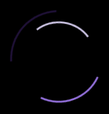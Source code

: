```yaml
---
layout: default
title: Akhil's Blog
---
```



<style>
#loader-wrapper {
  position: fixed;
  top: 0;
  left: 0;
  width: 100%;
  height: 100%;
  z-index: 1001;
}
#loader-wrapper .loader-section {
  position: fixed;
  top: 0;
  width: 51%;
  height: 100%;
  background: #000;
  z-index: 1000;
}
#loader-wrapper .loader-section.section-left {
  left: 0;
}
#loader-wrapper .loader-section.section-right {
  right: 0;
}
#loader {
  display: block;
  position: relative;
  left: 50%;
  top: 50%;
  width: 150px;
  height: 150px;
  margin: -75px 0 0 -75px;
  border-radius: 50%;
  border: 3px solid transparent;
  border-top-color: #1f1137;
  -webkit-animation: spin 2s linear infinite;
          animation: spin 2s linear infinite;
  z-index: 99999;
}
#loader:before {
  content: "";
  position: absolute;
  top: 5px;
  left: 5px;
  right: 5px;
  bottom: 5px;
  border-radius: 50%;
  border: 3px solid transparent;
  border-top-color: #9370DB;
  -webkit-animation: spin 3s linear infinite;
          animation: spin 3s linear infinite;
}
#loader:after {
  content: "";
  position: absolute;
  top: 15px;
  left: 15px;
  right: 15px;
  bottom: 15px;
  border-radius: 50%;
  border: 3px solid transparent;
  border-top-color: #CBC3E3;
  -webkit-animation: spin 1.5s linear infinite;
          animation: spin 1.5s linear infinite;
}
/*
.loaded #loader-wrapper {
  visibility: hidden;
  -webkit-transform: translateY(-100%);
          transform: translateY(-100%);
  -webkit-transition: all 0.3s 1s ease-out;
  transition: all 0.3s 1s ease-out;
}
.loaded #loader-wrapper .loader-section.section-left {
  -webkit-transform: translateX(-100%);
          transform: translateX(-100%);
  -webkit-transition: all 0.7s 0.3s cubic-bezier(0.645, 0.045, 0.355, 1);
  transition: all 0.7s 0.3s cubic-bezier(0.645, 0.045, 0.355, 1);
}
.loaded #loader-wrapper .loader-section.section-right {
  -webkit-transform: translateX(100%);
          transform: translateX(100%);
  -webkit-transition: all 0.7s 0.3s cubic-bezier(0.645, 0.045, 0.355, 1);
  transition: all 0.7s 0.3s cubic-bezier(0.645, 0.045, 0.355, 1);
} 
*/
@-webkit-keyframes fadeOut {
  0% {
    opacity: 1;
  }
  100% {
    opacity: 0;
  }
}

.loaded #loader-wrapper {
  visibility: hidden;
  -webkit-transition: fadeOut 2.0s ease;
  animation: fadeOut 2.0s ease forwards;
}

.loaded #loader-wrapper .loader-section-left {  
  -webkit-transition: fadeOut 2.0s ease;
  animation: fadeOut 2.0s ease forwards;
}

.loaded #loader-wrapper .loader-section-right {  
  -webkit-transition: fadeOut 2.0s ease;
  animation: fadeOut 2.0s ease forwards;
}


/* .loaded #loader-wrapper {
  visbility: none;
} */

/* Apply the animation when the loader is being faded out */

@-webkit-keyframes spin {
  0% {
    -webkit-transform: rotate(0deg);
            transform: rotate(0deg);
  }
  100% {
    -webkit-transform: rotate(360deg);
            transform: rotate(360deg);
  }
}
@keyframes spin {
  0% {
    -webkit-transform: rotate(0deg);
            transform: rotate(0deg);
  }
  100% {
    -webkit-transform: rotate(360deg);
            transform: rotate(360deg);
  }
}

.typewriter h1 {
  overflow: hidden; /* Ensures the content is not revealed until the animation */
  font-family: Monospace;
  border-right: .015em solid orange; /* The typwriter cursor */
  white-space: nowrap; /* Keeps the content on a single line */
  margin: 0 auto; /* Gives that scrolling effect as the typing happens */
  letter-spacing: 0.015em; /* Adjust as needed */
  animation: 
    typing 15.0s steps(30, end) infinite,
    blink-caret 1s step-end infinite;
  animation-delay: 2000ms;
  animation-fill-mode: both;
  color: #FFFFFF
}

/* The typing effect */
@keyframes typing {
  0%, 50%, 100% {
    width: 0;
  }
  25%, 75% {
    width: 100%;
  }
}
/* The typewriter cursor effect */
@keyframes blink-caret {
  from, to { border-color: transparent }
  50% { border-color: white; }
}

h2 {
    color: #FFFFEE;
}

h1 {
  color: #FFFFFF
}

h1:hover {
  font-size: 32px;
}
</style>

<script>
  document.addEventListener("DOMContentLoaded", function() {
  setTimeout(function() {
      document.querySelector("body").classList.add("loaded");
  }, 2000)
});
</script>

<!-- <script>
document.addEventListener("DOMContentLoaded", function() {
  const words = ["Welcome", "to", "Srijan's", "Blog"];
  let wordIndex = 0;
  
  function updateWord() {
    const titleElement = document.querySelector(".typewriter h1");
    titleElement.textContent = words[wordIndex];
    wordIndex = (wordIndex + 1) % words.length;
  }

  setInterval(updateWord, 1); // Change word every 3.5 seconds
});
</script> -->

<div class="typewriter">
    <h1><span style="color: #e100ff;">Akhil's Blog</span></h1>
</div>

<div id="loader-wrapper">
  <div id="loader"></div>
  <div class="loader-section section-left"></div>
  <div class="loader-section section-right"></div>
</div>

<br>


## About Me
- <p>CSP is lit</p>
- <p>Valorant Enthusiast (Diamond 2)</p>
     - ![Valorant Logo Image](images/valorant-logo-FAB2CA0E55-seeklogo.com.png)
- <p>Sophomore :)</p>
- <img src="images/IMG_6005.jpeg">
- <p>Cool video I found interesting</p>
- <iframe width="660" height="360"
src="https://www.youtube.com/embed/cFslUSyfZPc">

## Why I'm doing CSP
<p>I have been doing coding for the past year, and I have slowly fallen down into the rabbit hole that is coding. From doing USACO to writing small and simple projects such as a calculator, I have enjoyed coding things more and more. I'm taking CSP to learn how to think more like a coder and advance my skills in working with others and problem-solving.</p>

## Plans for CSP

- [x] Create a GitHub Repository
- [x] Figure out how to debug code with errors
- [ ] Learn JavaScript and Python
- [ ] Create my first project
- [ ] Collaborate with others on projects

<center>
<button class="button button2" onclick=" window.open('https://app.slack.com/client/TUDAF53UJ/CUS8E3M6Z', '_blank'); return false;">AP CSP Slack</button>
<button class="button button3" onclick=" window.open('https://poway.instructure.com/courses/141645', '_blank'); return false;">Canvas Page</button>
</center>


